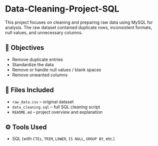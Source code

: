 # Data-Cleaning-Project-SQL

This project focuses on cleaning and preparing raw data using MySQL for analysis. The raw dataset contained duplicate rows, inconsistent formats, null values, and unnecessary columns.

## 🧠 Objectives
- Remove duplicate entries
- Standardize the data
- Remove or handle null values / blank spaces
- Remove unwanted columns

## 📂 Files Included
- `raw_data.csv` – original dataset
- `data_cleaning.sql` – full SQL cleaning script
- `README.md` – project overview and explanation

## ⚙️ Tools Used
- SQL (with `CTEs`, `TRIM`, `LOWER`, `IS NULL`, `GROUP BY`, etc.)

